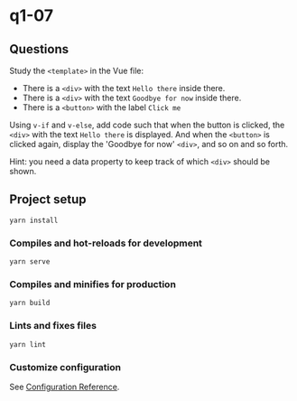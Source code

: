 # q1-07

## Questions
Study the `<template>` in the Vue file:
* There is a `<div>` with the text `Hello there` inside there.  
* There is a `<div>` with the text `Goodbye for now` inside there. 
* There is a `<button>` with the label `Click me`

Using `v-if` and `v-else`, add code such that when the button is clicked, the `<div>` with the text `Hello there` is displayed. And when the `<button>` is clicked again, display the 'Goodbye for now' `<div>`, and so on
and so forth.

Hint: you need a data property to keep track of which `<div>` should be shown.

## Project setup
```
yarn install
```

### Compiles and hot-reloads for development
```
yarn serve
```

### Compiles and minifies for production
```
yarn build
```

### Lints and fixes files
```
yarn lint
```

### Customize configuration
See [Configuration Reference](https://cli.vuejs.org/config/).
